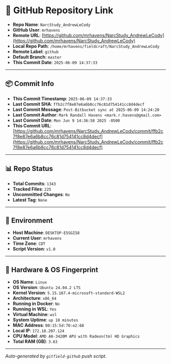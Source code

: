 # 🔗 GitHub Repository Link

- **Repo Name**: `NarcStudy_AndrewLeCody`
- **GitHub User**: `mrhavens`
- **Remote URL**: [https://github.com/mrhavens/NarcStudy_AndrewLeCody](https://github.com/mrhavens/NarcStudy_AndrewLeCody)
- **Local Repo Path**: `/home/mrhavens/fieldcraft/NarcStudy_AndrewLeCody`
- **Remote Label**: `github`
- **Default Branch**: `master`
- **This Commit Date**: `2025-06-09 14:37:33`

---

## 📦 Commit Info

- **This Commit Timestamp**: `2025-06-09 14:37:33`
- **Last Commit SHA**: `ffb2c7f8e87e6a6b8cc76c81d754141cc8d4decf`
- **Last Commit Message**: `Post-Bitbucket sync at 2025-06-09 14:24:20`
- **Last Commit Author**: `Mark Randall Havens <mark.r.havens@gmail.com>`
- **Last Commit Date**: `Mon Jun 9 14:36:58 2025 -0500`
- **This Commit URL**: [https://github.com/mrhavens/NarcStudy_AndrewLeCody/commit/ffb2c7f8e87e6a6b8cc76c81d754141cc8d4decf](https://github.com/mrhavens/NarcStudy_AndrewLeCody/commit/ffb2c7f8e87e6a6b8cc76c81d754141cc8d4decf)

---

## 📊 Repo Status

- **Total Commits**: `1343`
- **Tracked Files**: `225`
- **Uncommitted Changes**: `No`
- **Latest Tag**: `None`

---

## 🧭 Environment

- **Host Machine**: `DESKTOP-E5SGI58`
- **Current User**: `mrhavens`
- **Time Zone**: `CDT`
- **Script Version**: `v1.0`

---

## 🧬 Hardware & OS Fingerprint

- **OS Name**: `Linux`
- **OS Version**: `Ubuntu 24.04.2 LTS`
- **Kernel Version**: `5.15.167.4-microsoft-standard-WSL2`
- **Architecture**: `x86_64`
- **Running in Docker**: `No`
- **Running in WSL**: `Yes`
- **Virtual Machine**: `wsl`
- **System Uptime**: `up 18 minutes`
- **MAC Address**: `00:15:5d:70:e2:68`
- **Local IP**: `172.18.207.124`
- **CPU Model**: `AMD A6-3420M APU with Radeon(tm) HD Graphics`
- **Total RAM (GB)**: `3.63`

---

_Auto-generated by `gitfield-github` push script._
